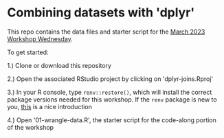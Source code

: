 # Combining datasets with 'dplyr'

This repo contains the data files and starter script for the [March 2023 Workshop Wednesday](https://datascience.cct.arizona.edu/events/186-combining-datasets-using-dplyr). 

To get started:

1.) Clone or download this repository 

2.) Open the associated RStudio project by clicking on 'dplyr-joins.Rproj' 

3.) In your R console, type `renv::restore()`, which will install the correct package versions needed for this workshop. If the `renv` package is new to you, [this](https://rstudio.github.io/renv/articles/renv.html) is a nice introduction

4.) Open '01-wrangle-data.R', the starter script for the code-along portion of the workshop
